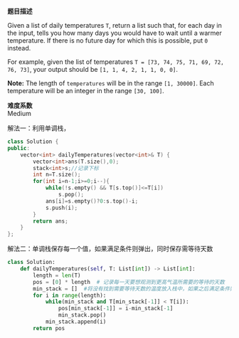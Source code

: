  **题目描述**   

Given a list of daily temperatures `T`, return a list such that, for each day in the input, tells you how many days you would have to wait until a warmer temperature. If there is no future day for which this is possible, put `0` instead.

For example, given the list of temperatures `T = [73, 74, 75, 71, 69, 72, 76, 73]`, your output should be `[1, 1, 4, 2, 1, 1, 0, 0]`.

**Note:** The length of `temperatures` will be in the range `[1, 30000]`. Each temperature will be an integer in the range `[30, 100]`.

**难度系数**    
Medium

解法一：利用单调栈，

```c++
class Solution {
public:
    vector<int> dailyTemperatures(vector<int>& T) {
        vector<int>ans(T.size(),0);
        stack<int>s;//记录下标
        int n=T.size();
        for(int i=n-1;i>=0;i--){
            while(!s.empty() && T[s.top()]<=T[i])
                s.pop();
            ans[i]=s.empty()?0:s.top()-i;
            s.push(i);
        }
        return ans;
    }
};
```

解法二：单调栈保存每一个值，如果满足条件则弹出，同时保存需等待天数

```python
class Solution:
    def dailyTemperatures(self, T: List[int]) -> List[int]:
        length = len(T)
        pos = [0] * length  # 记录每一天要想观测到更高气温所需要的等待的天数
        min_stack = []  #将没有找到需要等待天数的温度放入栈中，如果之后满足条件则弹出
        for i in range(length):
            while(min_stack and T[min_stack[-1]] < T[i]):
                pos[min_stack[-1]] = i-min_stack[-1]
                min_stack.pop()
            min_stack.append(i)
        return pos

```

